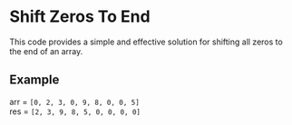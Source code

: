 # Shift Zeros To End
This code provides a simple and effective solution for shifting all zeros to the end of an array.

## Example
arr = `[0, 2, 3, 0, 9, 8, 0, 0, 5]`  
res = `[2, 3, 9, 8, 5, 0, 0, 0, 0]`
